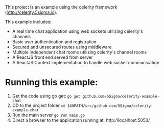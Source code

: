 This project is an example using the celerity framework
(http://celerity.5sigma.io).

This example includes:

- A real time chat application using web sockets utilizing celerity's channels
- Basic user authentication and registration
- Secured and unsecured routes using middleware
- Multiple independent chat rooms utilizing celerity's channel rooms
- A ReactJS front end served from server
- A ReactJS Context implementation to handle web socket communication


# Running this example:

1. Get the code using go get: `go get github.com/5Sigma/celerity-example-chat`
2. CD to the project folder `cd $GOPATH/src/github.com/5Sigma/celerity-example-chat`
3. Run the main server `go run main.go`
4. Direct a browser to the application running at: http://localhost:5050/
